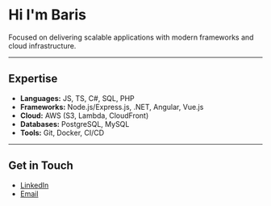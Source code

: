 # Hi I'm Baris
  
Focused on delivering scalable applications with modern frameworks and cloud infrastructure.

---

## Expertise

- **Languages:** JS, TS, C#, SQL, PHP
- **Frameworks:** Node.js/Express.js, .NET, Angular, Vue.js
- **Cloud:** AWS (S3, Lambda, CloudFront)
- **Databases:** PostgreSQL, MySQL
- **Tools:** Git, Docker, CI/CD

---

## Get in Touch

- [LinkedIn](https://linkedin.com/in/baris-kayhan)
- [Email](mailto:bariskayhan53@gmail.com)
